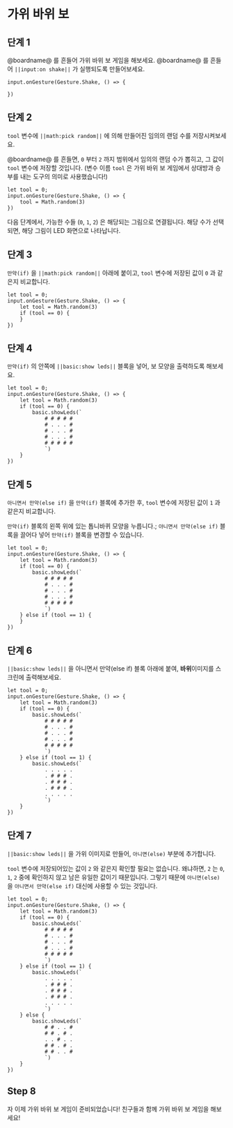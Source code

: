 # 가위 바위 보

## 단계 1

@boardname@ 를 흔들어 가위 바위 보 게임을 해보세요. @boardname@ 를 흔들어 `||input:on shake||` 가 실행되도록 만들어보세요.

```blocks
input.onGesture(Gesture.Shake, () => {

})
```

## 단계 2

`tool` 변수에 `||math:pick random||` 에 의해 만들어진 임의의 랜덤 수를 저장시켜보세요.

@boardname@ 를 흔들면, `0` 부터 `2` 까지 범위에서 임의의 랜덤 수가 뽑히고, 그 값이 `tool` 변수에 저장할 것입니다. (변수 이름 `tool` 은 가위 바위 보 게임에서 상대방과 승부를 내는 도구의 의미로 사용했습니다!)

```blocks
let tool = 0;
input.onGesture(Gesture.Shake, () => {
    tool = Math.random(3)
})
```

다음 단계에서, 가능한 수들 (`0`, `1`, `2`) 은 해당되는 그림으로 연결됩니다. 해당 수가 선택되면, 해당 그림이 LED 화면으로 나타납니다.

## 단계 3

`만약(if)` 을 `||math:pick random||` 아래에 붙이고, `tool` 변수에 저장된 값이 `0` 과 같은지 비교합니다.

```blocks
let tool = 0;
input.onGesture(Gesture.Shake, () => {
    let tool = Math.random(3)
    if (tool == 0) {
    }
})
```

## 단계 4

`만약(if)` 의 안쪽에 `||basic:show leds||` 블록을 넣어, 보 모양을 출력하도록 해보세요.

```blocks
let tool = 0;
input.onGesture(Gesture.Shake, () => {
    let tool = Math.random(3)
    if (tool == 0) {
        basic.showLeds(`
            # # # # #
            # . . . #
            # . . . #
            # . . . #
            # # # # #
            `)
    }
})
```

## 단계 5

`아니면서 만약(else if)` 을 `만약(if)` 블록에 추가한 후, `tool` 변수에 저장된 값이 `1` 과 같은지 비교합니다.

`만약(if)` 블록의 왼쪽 위에 있는 톱니바퀴 모양을 누릅니다.; `아니면서 만약(else if)` 블록을 끌어다 넣어 `만약(if)` 블록을 변경할 수 있습니다.

```blocks
let tool = 0;
input.onGesture(Gesture.Shake, () => {
    let tool = Math.random(3)
    if (tool == 0) {
        basic.showLeds(`
            # # # # #
            # . . . #
            # . . . #
            # . . . #
            # # # # #
            `)
    } else if (tool == 1) {
    }
})
```

## 단계 6

`||basic:show leds||` 을 아니면서 만약(else if) 블록 아래에 붙여, **바위**이미지를 스크린에 출력해보세요.

```blocks
let tool = 0;
input.onGesture(Gesture.Shake, () => {
    let tool = Math.random(3)
    if (tool == 0) {
        basic.showLeds(`
            # # # # #
            # . . . #
            # . . . #
            # . . . #
            # # # # #
            `)
    } else if (tool == 1) {
        basic.showLeds(`
            . . . . .
            . # # # .
            . # # # .
            . # # # .
            . . . . .
            `)
    }
})
```

## 단계 7

`||basic:show leds||` 을 가위 이미지로 만들어, `아니면(else)` 부분에 추가합니다.

`tool` 변수에 저장되어있는 값이 `2` 와 같은지 확인할 필요는 없습니다. 왜냐하면, `2` 는 `0`, `1`, `2` 중에 확인하지 않고 남은 유일한 값이기 때문입니다. 그렇기 때문에 `아니면(else)` 을 `아니면서 만약(else if)` 대신에 사용할 수 있는 것입니다.

```blocks
let tool = 0;
input.onGesture(Gesture.Shake, () => {
    let tool = Math.random(3)
    if (tool == 0) {
        basic.showLeds(`
            # # # # #
            # . . . #
            # . . . #
            # . . . #
            # # # # #
            `)
    } else if (tool == 1) {
        basic.showLeds(`
            . . . . .
            . # # # .
            . # # # .
            . # # # .
            . . . . .
            `)
    } else {
        basic.showLeds(`
            # # . . #
            # # . # .
            . . # . .
            # # . # .
            # # . . #
            `)
    }
})

```

## Step 8

자 이제 가위 바위 보 게임이 준비되었습니다! 친구들과 함께 가위 바위 보 게임을 해보세요!